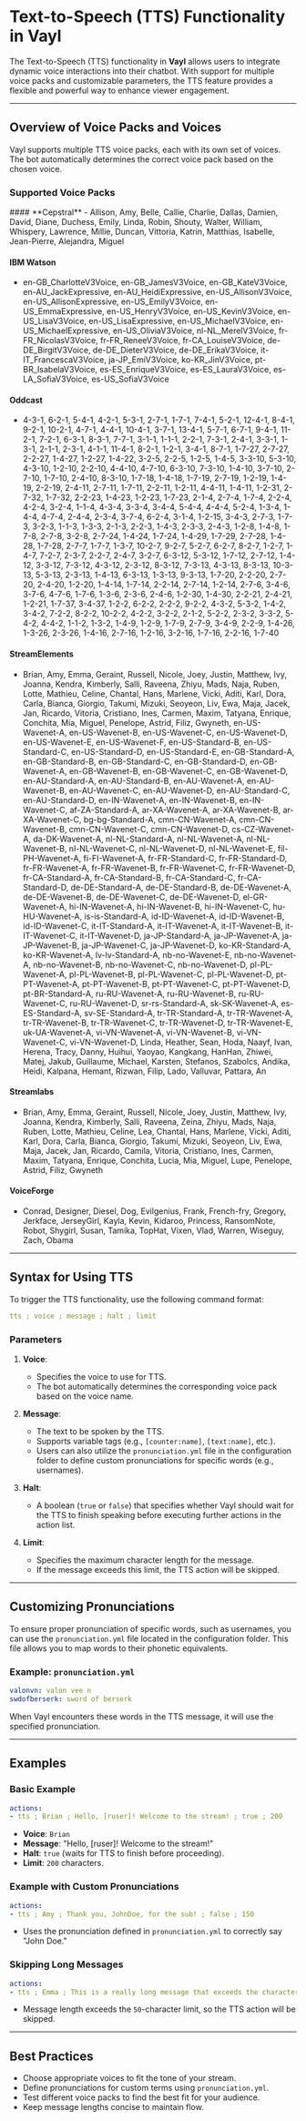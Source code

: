 # Text-to-Speech (TTS) Functionality in Vayl

The Text-to-Speech (TTS) functionality in **Vayl** allows users to integrate dynamic voice interactions into their chatbot. With support for multiple voice packs and customizable parameters, the TTS feature provides a flexible and powerful way to enhance viewer engagement.

---

## Overview of Voice Packs and Voices

Vayl supports multiple TTS voice packs, each with its own set of voices. The bot automatically determines the correct voice pack based on the chosen voice.

### Supported Voice Packs

<Cepstral>
#### **Cepstral**
- Allison, Amy, Belle, Callie, Charlie, Dallas, Damien, David, Diane, Duchess, Emily, Linda, Robin, Shouty, Walter, William, Whispery, Lawrence, Millie, Duncan, Vittoria, Katrin, Matthias, Isabelle, Jean-Pierre, Alejandra, Miguel
</Cepstral>

#### **IBM Watson**
- en-GB_CharlotteV3Voice, en-GB_JamesV3Voice, en-GB_KateV3Voice, en-AU_JackExpressive, en-AU_HeidiExpressive, en-US_AllisonV3Voice, en-US_AllisonExpressive, en-US_EmilyV3Voice, en-US_EmmaExpressive, en-US_HenryV3Voice, en-US_KevinV3Voice, en-US_LisaV3Voice, en-US_LisaExpressive, en-US_MichaelV3Voice, en-US_MichaelExpressive, en-US_OliviaV3Voice, nl-NL_MerelV3Voice, fr-FR_NicolasV3Voice, fr-FR_ReneeV3Voice, fr-CA_LouiseV3Voice, de-DE_BirgitV3Voice, de-DE_DieterV3Voice, de-DE_ErikaV3Voice, it-IT_FrancescaV3Voice, ja-JP_EmiV3Voice, ko-KR_JinV3Voice, pt-BR_IsabelaV3Voice, es-ES_EnriqueV3Voice, es-ES_LauraV3Voice, es-LA_SofiaV3Voice, es-US_SofiaV3Voice

#### **Oddcast**
- 4-3-1, 6-2-1, 5-4-1, 4-2-1, 5-3-1, 2-7-1, 1-7-1, 7-4-1, 5-2-1, 12-4-1, 8-4-1, 9-2-1, 10-2-1, 4-7-1, 4-4-1, 10-4-1, 3-7-1, 13-4-1, 5-7-1, 6-7-1, 9-4-1, 11-2-1, 7-2-1, 6-3-1, 8-3-1, 7-7-1, 3-1-1, 1-1-1, 2-2-1, 7-3-1, 2-4-1, 3-3-1, 1-3-1, 2-1-1, 2-3-1, 4-1-1, 11-4-1, 8-2-1, 1-2-1, 3-4-1, 8-7-1, 1-7-27, 2-7-27, 2-2-27, 1-4-27, 1-2-27, 1-4-22, 3-2-5, 2-2-5, 1-2-5, 1-4-5, 3-3-10, 5-3-10, 4-3-10, 1-2-10, 2-2-10, 4-4-10, 4-7-10, 6-3-10, 7-3-10, 1-4-10, 3-7-10, 2-7-10, 1-7-10, 2-4-10, 8-3-10, 1-7-18, 1-4-18, 1-7-19, 2-7-19, 1-2-19, 1-4-19, 2-2-19, 2-4-11, 2-7-11, 1-7-11, 2-2-11, 1-2-11, 4-4-11, 1-4-11, 1-2-31, 2-7-32, 1-7-32, 2-2-23, 1-4-23, 1-2-23, 1-7-23, 2-1-4, 2-7-4, 1-7-4, 2-2-4, 4-2-4, 3-2-4, 1-1-4, 4-3-4, 3-3-4, 3-4-4, 5-4-4, 4-4-4, 5-2-4, 1-3-4, 1-4-4, 4-7-4, 2-4-4, 2-3-4, 3-7-4, 6-2-4, 3-1-4, 1-2-15, 3-4-3, 2-7-3, 1-7-3, 3-2-3, 1-1-3, 1-3-3, 2-1-3, 2-2-3, 1-4-3, 2-3-3, 2-4-3, 1-2-8, 1-4-8, 1-7-8, 2-7-8, 3-2-8, 2-7-24, 1-4-24, 1-7-24, 1-4-29, 1-7-29, 2-7-28, 1-4-28, 1-7-28, 2-7-7, 1-7-7, 1-3-7, 10-2-7, 9-2-7, 5-2-7, 6-2-7, 8-2-7, 1-2-7, 1-4-7, 7-2-7, 2-3-7, 2-2-7, 2-4-7, 3-2-7, 6-3-12, 5-3-12, 1-7-12, 2-7-12, 1-4-12, 3-3-12, 7-3-12, 4-3-12, 2-3-12, 8-3-12, 7-3-13, 4-3-13, 8-3-13, 10-3-13, 5-3-13, 2-3-13, 1-4-13, 6-3-13, 1-3-13, 9-3-13, 1-7-20, 2-2-20, 2-7-20, 2-4-20, 1-2-20, 1-4-14, 1-7-14, 2-2-14, 2-7-14, 1-2-14, 2-7-6, 3-4-6, 3-7-6, 4-7-6, 1-7-6, 1-3-6, 2-3-6, 2-4-6, 1-2-30, 1-4-30, 2-2-21, 2-4-21, 1-2-21, 1-7-37, 3-4-37, 1-2-2, 6-2-2, 2-2-2, 9-2-2, 4-3-2, 5-3-2, 1-4-2, 3-4-2, 7-2-2, 8-2-2, 10-2-2, 4-2-2, 3-2-2, 2-1-2, 5-2-2, 2-3-2, 3-3-2, 5-4-2, 4-4-2, 1-1-2, 1-3-2, 1-4-9, 1-2-9, 1-7-9, 2-7-9, 3-4-9, 2-2-9, 1-4-26, 1-3-26, 2-3-26, 1-4-16, 2-7-16, 1-2-16, 3-2-16, 1-7-16, 2-2-16, 1-7-40

#### **StreamElements**
- Brian, Amy, Emma, Geraint, Russell, Nicole, Joey, Justin, Matthew, Ivy, Joanna, Kendra, Kimberly, Salli, Raveena, Zhiyu, Mads, Naja, Ruben, Lotte, Mathieu, Celine, Chantal, Hans, Marlene, Vicki, Aditi, Karl, Dora, Carla, Bianca, Giorgio, Takumi, Mizuki, Seoyeon, Liv, Ewa, Maja, Jacek, Jan, Ricardo, Vitoria, Cristiano, Ines, Carmen, Maxim, Tatyana, Enrique, Conchita, Mia, Miguel, Penelope, Astrid, Filiz, Gwyneth, en-US-Wavenet-A, en-US-Wavenet-B, en-US-Wavenet-C, en-US-Wavenet-D, en-US-Wavenet-E, en-US-Wavenet-F, en-US-Standard-B, en-US-Standard-C, en-US-Standard-D, en-US-Standard-E, en-GB-Standard-A, en-GB-Standard-B, en-GB-Standard-C, en-GB-Standard-D, en-GB-Wavenet-A, en-GB-Wavenet-B, en-GB-Wavenet-C, en-GB-Wavenet-D, en-AU-Standard-A, en-AU-Standard-B, en-AU-Wavenet-A, en-AU-Wavenet-B, en-AU-Wavenet-C, en-AU-Wavenet-D, en-AU-Standard-C, en-AU-Standard-D, en-IN-Wavenet-A, en-IN-Wavenet-B, en-IN-Wavenet-C, af-ZA-Standard-A, ar-XA-Wavenet-A, ar-XA-Wavenet-B, ar-XA-Wavenet-C, bg-bg-Standard-A, cmn-CN-Wavenet-A, cmn-CN-Wavenet-B, cmn-CN-Wavenet-C, cmn-CN-Wavenet-D, cs-CZ-Wavenet-A, da-DK-Wavenet-A, nl-NL-Standard-A, nl-NL-Wavenet-A, nl-NL-Wavenet-B, nl-NL-Wavenet-C, nl-NL-Wavenet-D, nl-NL-Wavenet-E, fil-PH-Wavenet-A, fi-FI-Wavenet-A, fr-FR-Standard-C, fr-FR-Standard-D, fr-FR-Wavenet-A, fr-FR-Wavenet-B, fr-FR-Wavenet-C, fr-FR-Wavenet-D, fr-CA-Standard-A, fr-CA-Standard-B, fr-CA-Standard-C, fr-CA-Standard-D, de-DE-Standard-A, de-DE-Standard-B, de-DE-Wavenet-A, de-DE-Wavenet-B, de-DE-Wavenet-C, de-DE-Wavenet-D, el-GR-Wavenet-A, hi-IN-Wavenet-A, hi-IN-Wavenet-B, hi-IN-Wavenet-C, hu-HU-Wavenet-A, is-is-Standard-A, id-ID-Wavenet-A, id-ID-Wavenet-B, id-ID-Wavenet-C, it-IT-Standard-A, it-IT-Wavenet-A, it-IT-Wavenet-B, it-IT-Wavenet-C, it-IT-Wavenet-D, ja-JP-Standard-A, ja-JP-Wavenet-A, ja-JP-Wavenet-B, ja-JP-Wavenet-C, ja-JP-Wavenet-D, ko-KR-Standard-A, ko-KR-Wavenet-A, lv-lv-Standard-A, nb-no-Wavenet-E, nb-no-Wavenet-A, nb-no-Wavenet-B, nb-no-Wavenet-C, nb-no-Wavenet-D, pl-PL-Wavenet-A, pl-PL-Wavenet-B, pl-PL-Wavenet-C, pl-PL-Wavenet-D, pt-PT-Wavenet-A, pt-PT-Wavenet-B, pt-PT-Wavenet-C, pt-PT-Wavenet-D, pt-BR-Standard-A, ru-RU-Wavenet-A, ru-RU-Wavenet-B, ru-RU-Wavenet-C, ru-RU-Wavenet-D, sr-rs-Standard-A, sk-SK-Wavenet-A, es-ES-Standard-A, sv-SE-Standard-A, tr-TR-Standard-A, tr-TR-Wavenet-A, tr-TR-Wavenet-B, tr-TR-Wavenet-C, tr-TR-Wavenet-D, tr-TR-Wavenet-E, uk-UA-Wavenet-A, vi-VN-Wavenet-A, vi-VN-Wavenet-B, vi-VN-Wavenet-C, vi-VN-Wavenet-D, Linda, Heather, Sean, Hoda, Naayf, Ivan, Herena, Tracy, Danny, Huihui, Yaoyao, Kangkang, HanHan, Zhiwei, Matej, Jakub, Guillaume, Michael, Karsten, Stefanos, Szabolcs, Andika, Heidi, Kalpana, Hemant, Rizwan, Filip, Lado, Valluvar, Pattara, An

#### **Streamlabs**
- Brian, Amy, Emma, Geraint, Russell, Nicole, Joey, Justin, Matthew, Ivy, Joanna, Kendra, Kimberly, Salli, Raveena, Zeina, Zhiyu, Mads, Naja, Ruben, Lotte, Mathieu, Celine, Lea, Chantal, Hans, Marlene, Vicki, Aditi, Karl, Dora, Carla, Bianca, Giorgio, Takumi, Mizuki, Seoyeon, Liv, Ewa, Maja, Jacek, Jan, Ricardo, Camila, Vitoria, Cristiano, Ines, Carmen, Maxim, Tatyana, Enrique, Conchita, Lucia, Mia, Miguel, Lupe, Penelope, Astrid, Filiz, Gwyneth

#### **VoiceForge**
- Conrad, Designer, Diesel, Dog, Evilgenius, Frank, French-fry, Gregory, Jerkface, JerseyGirl, Kayla, Kevin, Kidaroo, Princess, RansomNote, Robot, Shygirl, Susan, Tamika, TopHat, Vixen, Vlad, Warren, Wiseguy, Zach, Obama

---

## Syntax for Using TTS

To trigger the TTS functionality, use the following command format:

```yaml
tts ; voice ; message ; halt ; limit
```

### Parameters

1. **Voice**:
   - Specifies the voice to use for TTS.
   - The bot automatically determines the corresponding voice pack based on the voice name.

2. **Message**:
   - The text to be spoken by the TTS.
   - Supports variable tags (e.g., `[counter:name]`, `[text:name]`, etc.).
   - Users can also utilize the `pronunciation.yml` file in the configuration folder to define custom pronunciations for specific words (e.g., usernames).

3. **Halt**:
   - A boolean (`true` or `false`) that specifies whether Vayl should wait for the TTS to finish speaking before executing further actions in the action list.

4. **Limit**:
   - Specifies the maximum character length for the message.
   - If the message exceeds this limit, the TTS action will be skipped.

---

## Customizing Pronunciations

To ensure proper pronunciation of specific words, such as usernames, you can use the `pronunciation.yml` file located in the configuration folder. This file allows you to map words to their phonetic equivalents.

### Example: `pronunciation.yml`
```yaml
valonvn: valon vee n
swdofberserk: sword of berserk
```

When Vayl encounters these words in the TTS message, it will use the specified pronunciation.

---

## Examples

### Basic Example

```yaml
actions:
- tts ; Brian ; Hello, [ruser]! Welcome to the stream! ; true ; 200
```

- **Voice**: `Brian`
- **Message**: "Hello, [ruser]! Welcome to the stream!"
- **Halt**: `true` (waits for TTS to finish before proceeding).
- **Limit**: `200` characters.

### Example with Custom Pronunciations

```yaml
actions:
- tts ; Amy ; Thank you, JohnDoe, for the sub! ; false ; 150
```

- Uses the pronunciation defined in `pronunciation.yml` to correctly say "John Doe."

### Skipping Long Messages

```yaml
actions:
- tts ; Emma ; This is a really long message that exceeds the character limit and will not be spoken. ; true ; 50
```

- Message length exceeds the `50`-character limit, so the TTS action will be skipped.

---

## Best Practices
- Choose appropriate voices to fit the tone of your stream.
- Define pronunciations for custom terms using `pronunciation.yml`.
- Test different voice packs to find the best fit for your audience.
- Keep message lengths concise to maintain flow.

